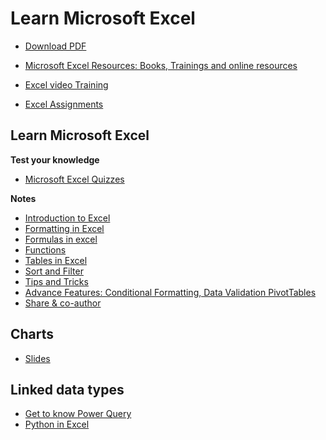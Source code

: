 # Learn Microsoft Excel

- [Download PDF](https://yasirbhutta.github.io/ms-excel/index.pdf)
- [Microsoft Excel Resources: Books, Trainings and online resources](resources.md)

- [Excel video Training](video-training-excel.md)
- [Excel Assignments](assignments/index.md)


## Learn Microsoft Excel

**Test your knowledge**

- [Microsoft Excel Quizzes](quizzes/)

**Notes**

- [Introduction to Excel](docs/basics.md)
- [Formatting in Excel](docs/formatting.md)
- [Formulas in excel](docs/formulas.md)
- [Functions](docs/functions.md)
- [Tables in Excel](docs/tables.md)
- [Sort and Filter](docs/sort-filter.md)
- [Tips and Tricks](docs/tips-and-tricks.md)
- [Advance Features: Conditional Formatting, Data Validation PivotTables](docs/advance-features.md)
- [Share & co-author](docs/share-coauthor.md)

## Charts

- [Slides](https://docs.google.com/presentation/d/1mwoqCXAtQsQ7cdvLuVIv0y1qBwSwsOBCeqeWJ4i1Wps/)

## 

## Linked data types

- [Get to know Power Query](docs/power-query.md)
- [Python in Excel](docs/python-excel.md)

